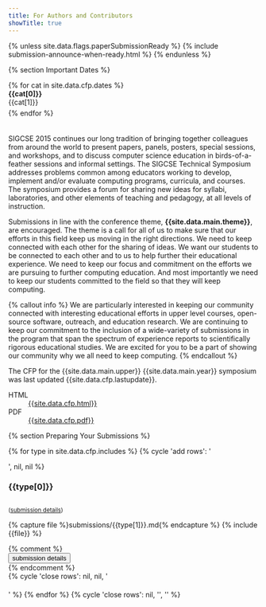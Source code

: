 ```yaml
---
title: For Authors and Contributors
showTitle: true
---
```


{% unless site.data.flags.paperSubmissionReady %}
{% include submission-announce-when-ready.html %}
{% endunless %}

{% section Important Dates %}

<div class="row"  style="padding-bottom: 20px;">
{% for cat in site.data.cfp.dates %}
<div class="row" style="padding-bottom: 5px;">
    <div class="col-sm-5 col-sm-offset-1">
        <b>{{cat[0]}}</b>
    </div>
    <div class="col-sm-6 ">
        {{cat[1]}}
    </div>
</div>
{% endfor %}
</div>

<div class="row">
  <div class="col-sm-10">
<p>    SIGCSE 2015 continues our long tradition of bringing together colleagues from around the world to present papers, panels, posters, special sessions, and workshops, and to discuss computer science education in birds-of-a-feather sessions and informal settings. The SIGCSE Technical Symposium addresses problems common among educators working to develop, implement and/or evaluate computing programs, curricula, and courses. The symposium provides a forum for sharing new ideas for syllabi, laboratories, and other elements of teaching and pedagogy, at all levels of instruction. 
</p>
<p>    Submissions in line with the conference theme, <b>{{site.data.main.theme}}</b>, are encouraged. The theme is a call for all of us to make sure that our efforts in this field keep us moving in the right directions.  We need to keep connected with each other for the sharing of ideas.  We want our students to be connected to each other and to us to help further their educational experience.  We need to keep our focus and commitment on the efforts we are pursuing to further computing education.  And most importantly we need to keep our students committed to the field so that they will keep computing.
</p>
{% callout info %}
We are particularly interested in keeping our community connected with interesting educational efforts in upper level courses, open-source software, outreach, and education research.  We are continuing to keep our commitment to the inclusion of a wide-variety of submissions in the program that span the spectrum of experience reports to scientifically rigorous educational studies.  We are excited for you to be a part of showing our community why we all need to keep computing.
{% endcallout %}

</div>
</div>

<div class="row">
    <div class="col-sm-10">
        <p>The CFP for the {{site.data.main.upper}} {{site.data.main.year}} symposium was last updated {{site.data.cfp.lastupdate}}.</p>
        <dl class="dl-horizontal">
            <dt> HTML </dt>
            <dd> 
                <a href="{{site.data.cfp.html}}">
                  {{site.data.cfp.html}}
                </a> </dd>
            <dt> PDF </dt>
            <dd> 
                <a href="{{site.data.cfp.pdf}}"> 
                    {{site.data.cfp.pdf}}
                </a>
                </dd>
        </dl>
    
</div></div>

{% section Preparing Your Submissions %}

{% for type in site.data.cfp.includes %}
  {% cycle 'add rows': '<div class="row" style="padding-bottom: 20px; ">', nil, nil %}
<div class="col-md-4">
  <div class="row">
    <div class="col-md-6">
      <h3>{{type[0]}}</h3>
    </div>
    <div class="col-md-6" style="margin-top: 30px;">
      <small>(<a href="{{type[1]}}.html">submission details</a>)</small>
    </div>
  </div>
  <p>
    {% capture file %}submissions/{{type[1]}}.md{% endcapture %}
  {% include {{file}} %}
  </p>
  {% comment %}
  <div class="text-center">
  <a href="{{type[1]}}.html"><button type="button" class="btn btn-info">submission details</button></a>
  </div>
  {% endcomment %}
</div>
  {% cycle 'close rows': nil, nil, '</div>' %}
{% endfor %}
{% cycle 'close rows': nil, '</div>', '</div>' %}

